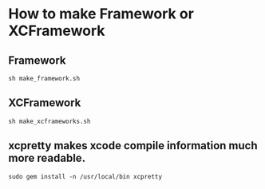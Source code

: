 How to make Framework or XCFramework
======================================

## Framework
```Shell
sh make_framework.sh

```


## XCFramework
```Shell
sh make_xcframeworks.sh

```


## xcpretty makes xcode compile information much more readable.
```Shell
sudo gem install -n /usr/local/bin xcpretty

```



